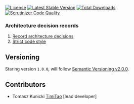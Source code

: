 [![License](https://poser.pugx.org/timitao/value-object/license.svg)](https://packagist.org/packages/timitao/value-object)
[![Latest Stable Version](https://poser.pugx.org/timitao/value-object/v/stable.svg)](https://packagist.org/packages/timitao/value-object)
[![Total Downloads](https://poser.pugx.org/timitao/value-object/downloads.svg)](https://packagist.org/packages/timitao/value-object)
[![Scrutinizer Code Quality](https://scrutinizer-ci.com/g/timitao/value-object/badges/quality-score.png?b=master)](https://scrutinizer-ci.com/g/timitao/value-object/?branch=master)

### Architecture decision records

1. [Record architecture decisions](/doc/adr/0001-record-architecture-decisions.md)
2. [Strict code style](/doc/adr/0002-strict-code-style.md)

## Versioning
 
Staring version ``1.0.0``, will follow [Semantic Versioning v2.0.0](http://semver.org/spec/v2.0.0.html).

## Contributors

* Tomasz Kunicki [TimiTao](http://github.com/timiTao) [lead developer]